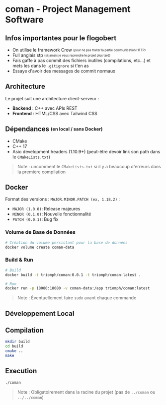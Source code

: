 # coman - Project Management Software

## Infos importantes pour le flogobert
- On utilise le framework Crow <sub><sup>(pour ne pas traiter la partie communication HTTP)</sup></sub>
- Full anglais stp <sub><sup>(si jamais je veux reprendre le projet plus tard)</sup></sub>
- Fais gaffe à pas commit des fichiers inutiles (compilations, etc...) et mets les dans le `.gitignore` si t'en as
- Essaye d'avoir des messages de commit normaux


## Architecture
Le projet suit une architecture client-serveur :
- **Backend** : C++ avec APIs REST
- **Frontend** : HTML/CSS avec Tailwind CSS

## Dépendances <sub><sup>(en local / sans Docker)</sup></sub>
- CMake
- C++ 17 
- Asio development headers (1.10.9+) (peut-être devoir link son path dans le `CMakeLists.txt`)

> Note : uncomment le `CMakeLists.txt` si il y a beaucoup d'erreurs dans la première compilation

## Docker
Format des versions : `MAJOR.MINOR.PATCH (ex, 1.18.2)` :
- `MAJOR (1.0.0)`: Release majeures <br>
- `MINOR (0.1.0)`: Nouvelle fonctionnalité <br>
- `PATCH (0.0.1)`: Bug fix

### Volume de Base de Données
```bash
# Création du volume persistant pour la base de données
docker volume create coman-data
```

### Build & Run
```bash
# Build
docker build -t triomph/coman:0.0.1 -t triomph/coman:latest .

# Run
docker run -p 18080:18080 -v coman-data:/app triomph/coman:latest
```

> Note : Éventuellement faire `sudo` avant chaque commande


## Développement Local
## Compilation
```bash
mkdir build
cd build
cmake ..
make
```

## Execution
```bash
./coman
```

> Note : Obligatoirement dans la racine du projet (pas de `../coman` ou `../../coman`)

